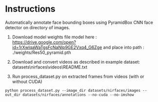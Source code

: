 # Instructions

Automatically annotate face bounding boxes using PyramidBox CNN face detector on directory of images.

1. Download model weights file model here : https://drive.google.com/open?id=1rXwlqaWaTgsFcNaNlp9GE2Vxq4_G6Zge and place into path : ./weights/Res50_pyramid.pth

2. Download and convert videos as described in example dataset: datasets\nirfaces\videos\README.txt

3. Run process_dataset.py on extracted frames from videos (with or without CUDA)

```python process_dataset.py --image_dir datasets/nirfaces/images --out_dir datasets/nirfaces/annotations --no-cuda --no-imshow```

